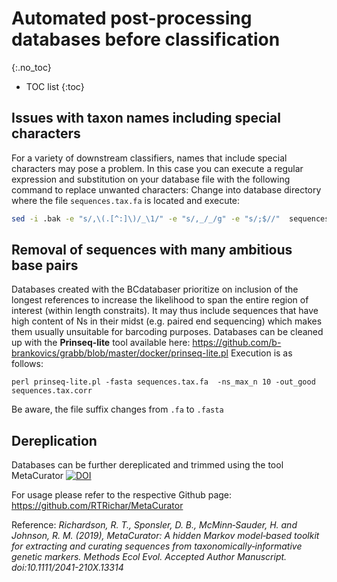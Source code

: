 # Automated post-processing databases before classification
{:.no_toc}

* TOC list
{:toc}

## Issues with taxon names including special characters

For a variety of downstream classifiers, names that include special characters may pose a problem. In this case you can execute a regular expression and substitution on your database file with the following command to replace unwanted characters:
Change into database directory where the file ```sequences.tax.fa```  is located and execute:
```sh
sed -i .bak -e "s/,\(.[^:]\)/_\1/" -e "s/,_/_/g" -e "s/;$//"  sequences.tax.fa
```

## Removal of sequences with many ambitious base pairs
Databases created with the BCdatabaser prioritize on inclusion of the longest references to increase the likelihood to span the entire region of interest (within length constraits). 
It may thus include sequences that have high content of Ns in their midst (e.g. paired end sequencing) which makes them usually unsuitable for barcoding purposes. 
Databases can be cleaned up with the **Prinseq-lite** tool available here: https://github.com/b-brankovics/grabb/blob/master/docker/prinseq-lite.pl
Execution is as follows: 

```
perl prinseq-lite.pl -fasta sequences.tax.fa  -ns_max_n 10 -out_good sequences.tax.corr
```
Be aware, the file suffix changes from ```.fa``` to ```.fasta```

## Dereplication 

Databases can be further dereplicated and trimmed using the tool MetaCurator [![DOI](https://img.shields.io/badge/DOI-10.1111%2F2041--210X.13314-blue)](https://doi.org/10.1111/2041-210X.13314)

For usage please refer to the respective Github page: https://github.com/RTRichar/MetaCurator

Reference: *Richardson, R. T., Sponsler, D. B., McMinn‐Sauder, H. and Johnson, R. M. (2019), MetaCurator: A hidden Markov model‐based toolkit for extracting and curating sequences from taxonomically‐informative genetic markers. Methods Ecol Evol. Accepted Author Manuscript. doi:10.1111/2041-210X.13314*
